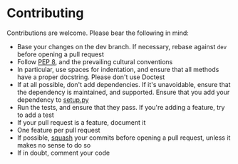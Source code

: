 # Contributing
Contributions are welcome. Please bear the following in mind:

- Base your changes on the dev branch. If necessary, rebase against `dev` before opening a pull request
- Follow [PEP 8](http://www.python.org/dev/peps/pep-0008/), and the prevailing cultural conventions
- In particular, use spaces for indentation, and ensure that all methods have a proper docstring. Please don't use Doctest
- If at all possible, don't add dependencies. If it's unavoidable, ensure that the dependency is maintained, and supported. Ensure that you add your dependency to [setup.py](setup.py)
- Run the tests, and ensure that they pass. If you're adding a feature, try to add a test
- If your pull request is a feature, document it
- One feature per pull request
- If possible, [squash](http://git-scm.com/book/en/Git-Tools-Rewriting-History#Squashing-Commits) your commits before opening a pull request, unless it makes no sense to do so
- If in doubt, comment your code
